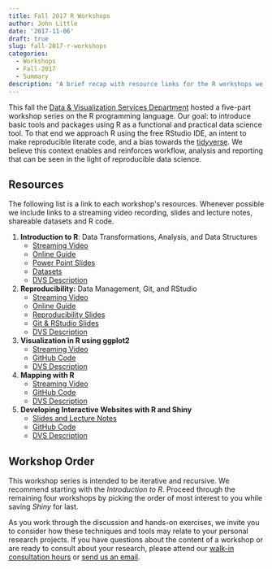 ```yaml
---
title: Fall 2017 R Workshops
author: John Little
date: '2017-11-06'
draft: true
slug: fall-2017-r-workshops
categories:
  - Workshops
  - Fall-2017
  - Summary
description: 'A brief recap with resource links for the R workshops we presented earlier this fall'
---
```


This fall the [Data & Visualization Services Department](https://library.duke.edu/data) hosted a five-part workshop series on the R programming language.  Our goal:  to introduce basic tools and packages using R as a functional and practical data science tool.  To that end we approach R using the free RStudio IDE, an intent to make reproducible literate code, and a bias towards the [tidyverse](https://tidyverse.org).  We believe this context enables and reinforces workflow, analysis and reporting that can be seen in the light of reproducible data science.

## Resources

The following list is a link to each workshop's resources.  Whenever possible we include links to a streaming video recording, slides and lecture notes, shareable datasets and R code.  

1. **Introduction to R**: Data Transformations, Analysis, and Data Structures
    - [Streaming Video](https://library.capture.duke.edu/Panopto/Pages/Viewer.aspx?id=651c273a-f1b0-485b-bf47-6bd61e304020)
    - [Online Guide](http://rfun.library.duke.edu/intro2r/)
    - [Power Point Slides](https://github.com/data-and-visualization/Intro2R/tree/master/slides)
    - [Datasets](https://github.com/data-and-visualization/Intro2R/tree/master/data)
    - [DVS Description](http://library.duke.edu/data/news/past-workshops#r)
1. **Reproducibility:** Data Management, Git, and RStudio
    - [Streaming Video](https://library.capture.duke.edu/Panopto/Pages/Viewer.aspx?id=36b63692-7297-4f97-b1be-19cd57511d95)
    - [Online Guide](http://rfun.library.duke.edu/git/)
    - [Reproducibility Slides](https://osf.io/kdr2w/)
    - [Git & RStudio Slides](http://rfun.library.duke.edu/git/slides/#1)
    - [DVS Description](http://library.duke.edu/data/news/past-workshops#git)
1. **Visualization in R using ggplot2**
    - [Streaming Video](https://library.capture.duke.edu/Panopto/Pages/Viewer.aspx?id=d7516f8a-1d1c-42d9-ad66-6534ffaec690)
    - [GitHub Code](https://github.com/amzoss/ggplot2-F17)
    - [DVS Description](http://duke.libcal.com/event/3442555)
1. **Mapping with R**
    - [Streaming Video](https://library.capture.duke.edu/Panopto/Pages/Viewer.aspx?id=8b89b84c-3f1e-4868-bf07-92bf6f52995a)
    - [GitHub Code](https://github.com/libjohn/mapping-with-R)
    - [DVS Description](http://duke.libcal.com/event/3442511)
1. **Developing Interactive Websites with R and Shiny**
    - [Slides and Lecture Notes](https://docs.google.com/presentation/d/1phPGIP6AJaMimLwdt38OPJZIQR4ckAM5SUg8JQPhBD0/edit#slide=id.g1bb9ceb6c9_0_1026)
    - [GitHub Code](https://github.com/herndonj/intro2shiny_fall2017)
    - [DVS Description](http://duke.libcal.com/event/3442422)


## Workshop Order

This workshop series is intended to be iterative and recursive.  We recommend starting with the *Introduction to R*.  Proceed through the remaining four workshops by picking the order of most interest to you while saving *Shiny* for last.  

As you work through the discussion and hands-on exercises, we invite you to consider how these techniques and tools may relate to your personal research projects.  If you have questions about the content of a workshop or are ready to consult about your research, please attend our [walk-in consultation hours](https://library.duke.edu/data/about/schedule) or [send us an email](mailto:askdata@duke.edu?subject=r-workshop-question). 


